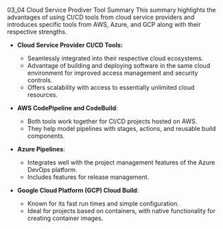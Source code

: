 03_04 Cloud Service Prodiver Tool Summary
This summary highlights the advantages of using CI/CD tools from cloud service providers and introduces specific tools from AWS, Azure, and GCP along with their respective strengths.

- **Cloud Service Provider CI/CD Tools:**
  - Seamlessly integrated into their respective cloud ecosystems.
  - Advantage of building and deploying software in the same cloud environment for improved access management and security controls.
  - Offers scalability with access to essentially unlimited cloud resources.

- **AWS CodePipeline and CodeBuild**:
  - Both tools work together for CI/CD projects hosted on AWS.
  - They help model pipelines with stages, actions, and reusable build components.

- **Azure Pipelines**:
  - Integrates well with the project management features of the Azure DevOps platform.
  - Includes features for release management.

- **Google Cloud Platform (GCP) Cloud Build**: 
  - Known for its fast run times and simple configuration.
  - Ideal for projects based on containers, with native functionality for creating container images.

